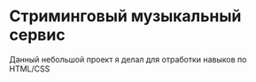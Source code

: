 # Стриминговый музыкальный сервис

Данный небольшой проект я делал для отработки навыков по HTML/CSS
